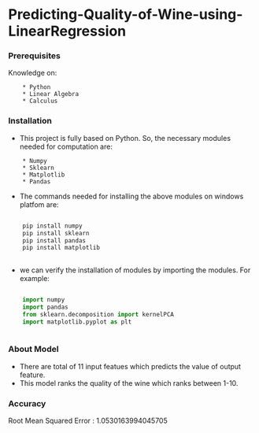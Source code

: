 # Predicting-Quality-of-Wine-using-LinearRegression

### Prerequisites

Knowledge on: 
```
    * Python
    * Linear Algebra
    * Calculus
```

### Installation

* This project is fully based on Python. So, the necessary modules needed for computation are:
```
    * Numpy
    * Sklearn
    * Matplotlib
    * Pandas
```
* The commands needed for installing the above modules on windows platfom are:
```python

    pip install numpy
    pip install sklearn
    pip install pandas
    pip install matplotlib
 
```
* we can verify the installation of modules by  importing the modules. For example:
```python

    import numpy
    import pandas
    from sklearn.decomposition import kernelPCA 
    import matplotlib.pyplot as plt
    
```
### About Model

* There are total of 11 input featues which predicts the value of output feature.
* This model ranks the quality of the wine which ranks between 1-10.



### Accuracy

Root Mean Squared Error : 1.0530163994045705


